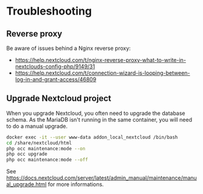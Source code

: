 # Troubleshooting

## Reverse proxy
Be aware of issues behind a Nginx reverse proxy:
- https://help.nextcloud.com/t/nginx-reverse-proxy-what-to-write-in-nextclouds-config-php/9149/31
- https://help.nextcloud.com/t/connection-wizard-is-looping-between-log-in-and-grant-access/46809

## Upgrade Nextcloud project
When you upgrade Nextcloud, you often need to upgrade the database schema. As the MariaDB isn't running in the same container, you will need to do a manual upgrade.
```bash
docker exec -it --user www-data addon_local_nextcloud /bin/bash
cd /share/nextcloud/html
php occ maintenance:mode --on
php occ upgrade
php occ maintenance:mode --off
```
See https://docs.nextcloud.com/server/latest/admin_manual/maintenance/manual_upgrade.html for more informations.
